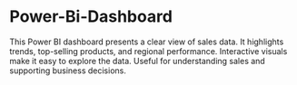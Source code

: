 # Power-Bi-Dashboard
This Power BI dashboard presents a clear view of sales data. It highlights trends, top-selling products, and regional performance. Interactive visuals make it easy to explore the data. Useful for understanding sales and supporting business decisions.
